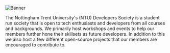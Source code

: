 ![Banner](https://user-images.githubusercontent.com/56484022/173233829-20dfec22-854e-4beb-9223-f333c5d09520.png)

The Nottingham Trent University's (NTU) Developers Society is a student run society that is open to tech enthusiasts and developers from all courses and backgrounds. We primarily host workshops and events to help our members further hone their skillsets as future developers. 
In addition to this we also host a few different open-source projects that our members are encouraged to contribute to.




<!--

**Here are some ideas to get you started:**

🙋‍♀️ A short introduction - what is your organization all about?
🌈 Contribution guidelines - how can the community get involved?
👩‍💻 Useful resources - where can the community find your docs? Is there anything else the community should know?
🍿 Fun facts - what does your team eat for breakfast?
🧙 Remember, you can do mighty things with the power of [Markdown](https://docs.github.com/github/writing-on-github/getting-started-with-writing-and-formatting-on-github/basic-writing-and-formatting-syntax)
-->
